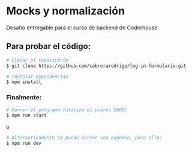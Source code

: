 # Mocks y normalización
Desafío entregable para el curso de backend de Coderhouse

## Para probar el código:

```bash
# Clonar el repositorio
$ git clone https://github.com/cabrerarodrigo/log-in-formulario.git

# Instalar dependencias
$ npm install
```


### Finalmente:
```bash
# Correr el programa (utiliza el puerto 5000)
$ npm run start
```
o
```bash
# Alternativamente se puede correr con nodemon, para ello:
$ npm run dev
```
